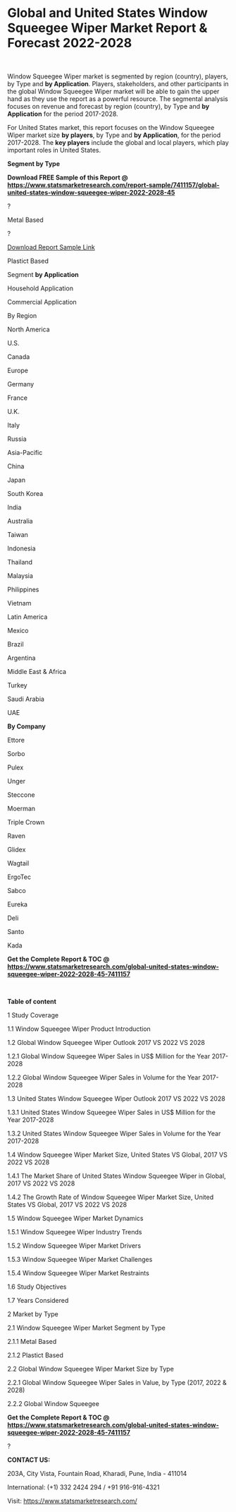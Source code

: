 <h1>Global and United States Window Squeegee Wiper Market Report & Forecast 2022-2028</h1><br/><p>Window Squeegee Wiper market is segmented by region (country), players, by Type and <strong>by Application</strong>. Players, stakeholders, and other participants in the global Window Squeegee Wiper market will be able to gain the upper hand as they use the report as a powerful resource. The segmental analysis focuses on revenue and forecast by region (country), by Type and <strong>by Application</strong> for the period 2017-2028.</p>
 
 
 
 <p>For United States market, this report focuses on the Window Squeegee Wiper market size <strong>by players</strong>, by Type and <strong>by Application</strong>, for the period 2017-2028. The <strong>key players</strong> include the global and local players, which play important roles in United States.</p>
 
 
 
 <p><strong>Segment by Type</strong></p>
 
 
 
 <div><b>Download FREE Sample of this Report @ <a href="https://www.statsmarketresearch.com/download-free-sample/7411157/global-united-states-window-squeegee-wiper-2022-2028-45">https://www.statsmarketresearch.com/report-sample/7411157/global-united-states-window-squeegee-wiper-2022-2028-45</a></b></div>
 
 
 
 <p>? </p>
 
 
 
 <p>Metal Based</p>
 
 
 
 <p>? </p>
 
 
 
 <p><a href="https://www.statsmarketresearch.com/download-free-sample/7411157/global-united-states-window-squeegee-wiper-2022-2028-45">Download Report Sample Link</a></p>
 
 
 
 <p>Plastict Based</p>
 
 
 
 <p>Segment <strong>by Application</strong></p>
 
 
 
 <p>Household Application</p>
 
 
 
 <p>Commercial Application</p>
 
 
 
 <p>By Region</p>
 
 
 
 <p>North America</p>
 
 
 
 <p>U.S.</p>
 
 
 
 <p>Canada</p>
 
 
 
 <p>Europe</p>
 
 
 
 <p>Germany</p>
 
 
 
 <p>France</p>
 
 
 
 <p>U.K.</p>
 
 
 
 <p>Italy</p>
 
 
 
 <p>Russia</p>
 
 
 
 <p>Asia-Pacific</p>
 
 
 
 <p>China</p>
 
 
 
 <p>Japan</p>
 
 
 
 <p>South Korea</p>
 
 
 
 <p>India</p>
 
 
 
 <p>Australia</p>
 
 
 
 <p>Taiwan</p>
 
 
 
 <p>Indonesia</p>
 
 
 
 <p>Thailand</p>
 
 
 
 <p>Malaysia</p>
 
 
 
 <p>Philippines</p>
 
 
 
 <p>Vietnam</p>
 
 
 
 <p>Latin America</p>
 
 
 
 <p>Mexico</p>
 
 
 
 <p>Brazil</p>
 
 
 
 <p>Argentina</p>
 
 
 
 <p>Middle East & Africa</p>
 
 
 
 <p>Turkey</p>
 
 
 
 <p>Saudi Arabia</p>
 
 
 
 <p>UAE</p>
 
 
 
 <p><strong>By Company</strong></p>
 
 
 
 <p>Ettore</p>
 
 
 
 <p>Sorbo</p>
 
 
 
 <p>Pulex</p>
 
 
 
 <p>Unger</p>
 
 
 
 <p>Steccone</p>
 
 
 
 <p>Moerman</p>
 
 
 
 <p>Triple Crown</p>
 
 
 
 <p>Raven</p>
 
 
 
 <p>Glidex</p>
 
 
 
 <p>Wagtail</p>
 
 
 
 <p>ErgoTec</p>
 
 
 
 <p>Sabco</p>
 
 
 
 <p>Eureka</p>
 
 
 
 <p>Deli</p>
 
 
 
 <p>Santo</p>
 
 
 
 <p>Kada</p>
 
 
 
 <div><b>Get the Complete Report & TOC @ <a href="https://www.statsmarketresearch.com/global-united-states-window-squeegee-wiper-2022-2028-45-7411157">https://www.statsmarketresearch.com/global-united-states-window-squeegee-wiper-2022-2028-45-7411157</a></b></div>
 
 
 
 <p><br />
 
 <b>Table of content</b></p>
 
 
 
 <p>1 Study Coverage<br />
 
 1.1 Window Squeegee Wiper Product Introduction<br />
 
 1.2 Global Window Squeegee Wiper Outlook 2017 VS 2022 VS 2028<br />
 
 1.2.1 Global Window Squeegee Wiper Sales in US$ Million for the Year 2017-2028<br />
 
 1.2.2 Global Window Squeegee Wiper Sales in Volume for the Year 2017-2028<br />
 
 1.3 United States Window Squeegee Wiper Outlook 2017 VS 2022 VS 2028<br />
 
 1.3.1 United States Window Squeegee Wiper Sales in US$ Million for the Year 2017-2028<br />
 
 1.3.2 United States Window Squeegee Wiper Sales in Volume for the Year 2017-2028<br />
 
 1.4 Window Squeegee Wiper Market Size, United States VS Global, 2017 VS 2022 VS 2028<br />
 
 1.4.1 The Market Share of United States Window Squeegee Wiper in Global, 2017 VS 2022 VS 2028<br />
 
 1.4.2 The Growth Rate of Window Squeegee Wiper Market Size, United States VS Global, 2017 VS 2022 VS 2028<br />
 
 1.5 Window Squeegee Wiper Market Dynamics<br />
 
 1.5.1 Window Squeegee Wiper Industry Trends<br />
 
 1.5.2 Window Squeegee Wiper Market Drivers<br />
 
 1.5.3 Window Squeegee Wiper Market Challenges<br />
 
 1.5.4 Window Squeegee Wiper Market Restraints<br />
 
 1.6 Study Objectives<br />
 
 1.7 Years Considered<br />
 
 2 Market by Type<br />
 
 2.1 Window Squeegee Wiper Market Segment by Type<br />
 
 2.1.1 Metal Based<br />
 
 2.1.2 Plastict Based<br />
 
 2.2 Global Window Squeegee Wiper Market Size by Type<br />
 
 2.2.1 Global Window Squeegee Wiper Sales in Value, by Type (2017, 2022 & 2028)<br />
 
 2.2.2 Global Window Squeegee</p>
 
 
 
 <div><b>Get the Complete Report & TOC @ <a href="https://www.statsmarketresearch.com/global-united-states-window-squeegee-wiper-2022-2028-45-7411157">https://www.statsmarketresearch.com/global-united-states-window-squeegee-wiper-2022-2028-45-7411157</a></b></div>
 
 
 
 <p>? </p>
 
 
 
 <p><b>CONTACT US:</b><br />
 
 203A, City Vista, Fountain Road, Kharadi, Pune, India - 411014<br />
 
 International: (+1) 332 2424 294 / +91 916-916-4321<br />
 
 Visit: <a href="https://www.statsmarketresearch.com/">https://www.statsmarketresearch.com/</a></p>
